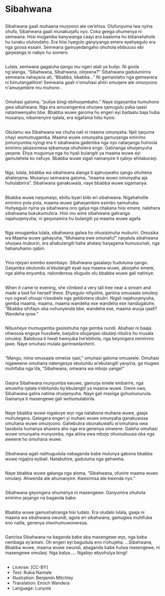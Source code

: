 # Sibahwana

##
Sibahwana gaali muhaana muŋoono ate ow’ehisa.
Olufunyuma lwa nyina ohufa, Sibahwana gaali
munakuŋafu nyo. Coka geega ohumenya ni
semwana. Hiisi mugamba banywanga caayi era
baaloma hu bibanahahole hu lunaku olulondaho. Era
hiisi hyegulo ganyiyanga emere eyehyegulo era nga
goosa esaani. Semwana gamuyedangaho ohuhola
ebibuuso ebi gaŋwanga ni nabyo hu somero.


##
Lulala, semwana gagaluha ŋango
mu ngeri atali ya bulijo. Ni goola
ng'alanga, “Sibahwana, Sibahwana,
oliŋeena?”
Sibahwana gadulumirira semwana
nahayana ati, “Bbabba, bbabba…”
Ni gamwolaho nga gemeerera ni
bimutangalihire! Semwana gaali
n'omuhasi ahiiri omuŋere ate
omuŋoono n'amuŋambire mu
muhono .


##
Omuhasi galoma, “puliye bingi
ebihuŋambaho.” Naye sigaŋamba
humuhono gwa sibahwana. Nga era
amurengerera ohuŋwa ŋamugulu
paka ŋaasi natamwenyaho bbe.
Bbabba wuwe garoma hu engeri eyi
badaatu baja huba musanyu,
nibamenyire ŋalala, era sigafania
hiitu hyosi.


##
Obulamu wa Sibahwana wa chuha nali ni maama
omunyaha. Ŋali ŋaŋuma chayi womumugamba.
Maama wuwe omunyaha gamuŋanga emirimo
jomunyumba nyingi era ti sibahwana gademba nga
nyo nataŋanga huhoola emirimo jabasomesa
ejibamuŋa ohuholera engo.
Gatinanga ohuŋenyuha yeŋene. Ehya mugumya nga
ho hyali bulangiti ya maama wuwe eyi gamulehela
ko nafuye. Bbabba wuwe sigali namanyire ti ŋaliŋo
ehitaburaŋi.


##
Nga, lulala, bbabba wa sibahwana
alanga ti ajahuŋwaho ŋango
ohuhena ahateŋama. Musanyu
semwana galoma, “maama wuwo
omunyaha aja huhulabirira”.
Sibahwana ganakuwala, naye
bbabba wuwe sigamanya.


##
Bbabba wuwe naŋumaŋo, ebiitu byari biibi eri
sibahwana. Nigahaholile emirimo pola pola, maama
wuwe gahaŋambire esimbo ŋamuhuba. Huhyegulo
nyina ya sibahwana ono galya nga chakana hiisi
emere, nalehera sibahwana bukukumuhira. Hiisi mu
wiire sibahwana galiranga najahuŋenyuha, ni
geŋunamira hu bulangiti ya maama wuwe agafa.


##
Nga omugamba lulala, sibahwana
galwa ho ohusisimuha muburiri.
Omusika wa Maama wuwe
gahayuha, “Muhaana ewe
omunafu!” naŋalula sibahwana
ohuŋwa muburiri, era ahabulangiti
hahe ahalaŋi haŋagama
humusumali, nga hahanuhamo
ŋabiri.


##
Yino njeyari esimbo esembayo.
Sibahwana gasalaŋo huduluma
ŋango. Gaŋamba obutundu
w’ebulangiti eyali eya maama
wuwe, aboŋaho emere, nga aleha
enyumba, nalonderesa olugudo olu
bbabba wuwe gali natiniye.


##
When it came to evening, she climbed a very tall
tree near a stream and made a bed for herself there.
Ehyegulo nihyolire, ganiina omusaala omuleŋi nyo
ogwali ohuupi n’esobele nga gebbotera obuliri.
Nigali najahuŋenyuha, gemba maama, maama,
maama wandeha ese wandeha ese nandugaluhe.
“Bbabba sihifayo oba nohunyenda bbe, wandeha
ese, maama wuuja ŋaali? Wandeha ŋose.”


##
Nibusheye mumugamba gasisimuha nga gemba
nundi. Abahasi ni baaja ohwoosa engoye husobele,
baŋulira obujanjasi obulaŋi nitulira hu musala
omuleŋi. Balobosa ti hwali hweŋuba hw’ebihola, nga
beyongera nemirimo jawe. Naye omuhasi mulala
garimwelarihiriri.


##
“Mangu, niina omusaala omwise
ŋasi,” omuhasi galoma omuseele.
Omuhasi nigaweene omuhana
natengesya ebutundu w’ebulangiti
yanyina, ga mugwa muhifuba nga
lila, “Sibahwana, omwana wa mbojo
yange!”


##
Gaŋira Sibahwana munyumba
ewuwe, gamuŋa emele embarire,
nga amuwiha ŋalala n’ebitundu
by’ebulangiti ya maama wuwe.
Owire owo, Sibahwana galira natiina
ohuŋenyuha. Naye gali masiiga
gohumununula. Gamanya ti
masengewe gali wohumulabirila.


##
Naye bbabba wuwe nigaboye eŋo nga natabona
muhana wuwe, gaaja muhutegera. Gategera engeri
yi muhasi wuwe omunyaha ganakuwasa omuhana
wuwe omuŋoono.
Gahebulira obunakuwafu w’omuhana owa tasobola
humanya ahasera aho nga era genenya omwene.
Galeha omuhasi wuwe omunyaha munyumba, nga
atiina ewa mbojo ohumubuusa oba nga aweene ho
omuhana wuwe.


##
Sibahwana agali nalihugudula
nabaganda babe mulunya gabona
bbabba wuwe nigajira eyibali.
Natabuhire, gaduluma nga
gehweha.


##
Naye bbabba wuwe galanga nga
aloma, “Sibahwana, ofunire maama
wuwo omulaŋi.
Ahwenda ate ahumanyire.
Kwesimisa ate kwenda nyo.”


##
Sibahwana geyongera ohumenya ni masengewe.
Ganyumira ohuhola emirimo jaŋango na baganda
babe.


##
Bbabba wuwe gamushaliranga hisi ludalo. Era
oludalo lulala, gaaja ni maama wa sibahwana
owundi, agola eri sibahwana, gamugwa muhifuba
eno nalila, genenya olwohumuwoneresa.


##
Ganirisa Sibahwana na baganda
babe aba masengewe eŋo, nga
baba nembaga ey’amani. Oh engeri
eyi bagudula eno n’ohujeha.
…Sibahwana, Bbabba wuwe,
maama wuwe owundi, abaganda
babe hulwa masengewe, ni
masengewe omulaŋi. Nga balya…..
Ngaliŋo ebyohulya bingi!


##
* License: [CC-BY]
* Text: Rukia Nantale
* Illustration: Benjamin Mitchley
* Translation: Enoch Wandera
* Language: Lunyole
